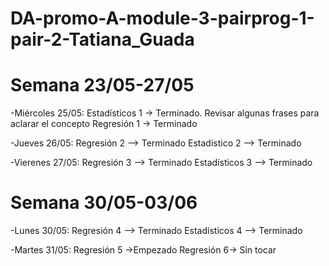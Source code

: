 # DA-promo-A-module-3-pairprog-1-pair-2-Tatiana_Guada

# Semana 23/05-27/05
-Miércoles 25/05:
Estadísticos 1 -> Terminado. Revisar algunas frases para aclarar el concepto
Regresión 1 -> Terminado

-Jueves 26/05:
Regresión 2 --> Terminado
Estadistico 2 --> Terminado

-Vierenes 27/05:
Regresión 3 --> Terminado
Estadísticos 3 --> Terminado

# Semana 30/05-03/06
-Lunes 30/05:
Regresión 4 --> Terminado
Estadísticos 4 --> Terminado

-Martes 31/05:
Regresión 5 ->Empezado
Regresión 6-> Sin tocar